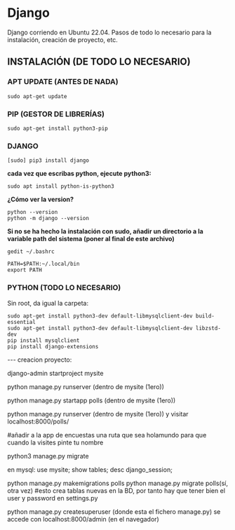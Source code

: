 # Django

Django corriendo en Ubuntu 22.04. Pasos de todo lo necesario para la instalación, creación de proyecto, etc.

## INSTALACIÓN (DE TODO LO NECESARIO)
### APT UPDATE (ANTES DE NADA)
```
sudo apt-get update
```
### PIP (GESTOR DE LIBRERÍAS)
```
sudo apt-get install python3-pip
```

### DJANGO
```
[sudo] pip3 install django
```

**cada vez que escribas python, ejecute python3:**
```
sudo apt install python-is-python3
```

**¿Cómo ver la version?**
```
python --version
python -m django --version
```

**Si no se ha hecho la instalación con sudo, añadir un directorio a la variable path del sistema (poner al final de este archivo)**
```
gedit ~/.bashrc
```
```
PATH=$PATH:~/.local/bin
export PATH
```

### PYTHON (TODO LO NECESARIO)
Sin root, da igual la carpeta:
```
sudo apt-get install python3-dev default-libmysqlclient-dev build-essential
sudo apt-get install python3-dev default-libmysqlclient-dev libzstd-dev
pip install mysqlclient
pip install django-extensions
```

--- creacion proyecto:

django-admin startproject mysite

python manage.py runserver (dentro de mysite (1ero))

python manage.py startapp polls (dentro de mysite (1ero))


python manage.py runserver (dentro de mysite (1ero)) y visitar localhost:8000/polls/

#añadir a la app de encuestas una ruta que sea holamundo para que cuando la visites pinte tu nombre



python3 manage.py migrate

en mysql:
use mysite;
show tables;
desc django_session;

python manage.py makemigrations polls
python manage.py migrate polls(sí, otra vez)
#esto crea tablas nuevas en la BD, por tanto hay que tener bien el user y password en settings.py


python manage.py createsuperuser (donde esta el fichero manage.py)
se accede con localhost:8000/admin (en el navegador)


